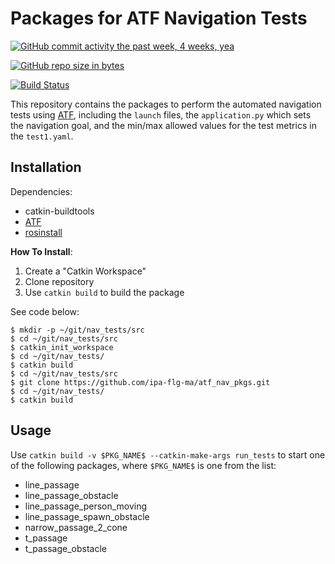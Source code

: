 # Packages for ATF Navigation Tests

[![GitHub commit activity the past week, 4 weeks, yea](https://img.shields.io/github/commit-activity/4w/ipa-flg-ma/atf_nav_pkgs.svg)](https://github.com/ipa-flg-ma/atf_nav_pkgs)

[![GitHub repo size in bytes](https://img.shields.io/github/repo-size/ipa-flg-ma/atf_nav_pkgs.svg)](https://github.com/ipa-flg-ma/atf_nav_pkgs)

[![Build Status](https://travis-ci.org/ipa-flg-ma/atf_nav_pkgs.svg?branch=master)](https://travis-ci.org/ipa-flg-ma/atf_nav_pkgs)

This repository contains the packages to perform the automated navigation tests using [ATF](https://github.com/ipa-fmw/atf), including the `launch` files, the `application.py` which sets the navigation goal, and the min/max allowed values for the test metrics in the `test1.yaml`.

## Installation
Dependencies:

- catkin-buildtools
- [ATF](https://github.com/ipa-flg-ma/atf)
- [rosinstall](atf_nav_pkgs/.travis.rosinstall)

**How To Install**:
1. Create a "Catkin Workspace"
2. Clone repository
3. Use `catkin build` to build the package

See code below:

```
$ mkdir -p ~/git/nav_tests/src
$ cd ~/git/nav_tests/src
$ catkin_init_workspace
$ cd ~/git/nav_tests/
$ catkin build
$ cd ~/git/nav_tests/src
$ git clone https://github.com/ipa-flg-ma/atf_nav_pkgs.git
$ cd ~/git/nav_tests/
$ catkin build
```



## Usage
Use `catkin build -v $PKG_NAME$ --catkin-make-args run_tests` to start one of the following packages, where `$PKG_NAME$` is one from the list:

- line_passage
- line_passage_obstacle
- line_passage_person_moving
- line_passage_spawn_obstacle
- narrow_passage_2_cone
- t_passage
- t_passage_obstacle

